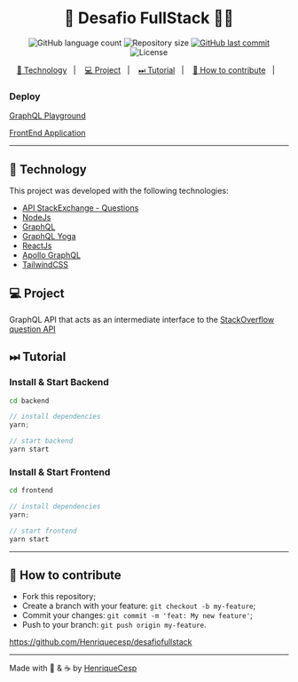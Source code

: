 <h1 align="center">
  🚀 Desafio FullStack 👩‍💻
</h1>
<p align="center">
  <img alt="GitHub language count" src="https://img.shields.io/github/languages/count/Henriquecesp/desafiofullstack">

  <img alt="Repository size" src="https://img.shields.io/github/repo-size/Henriquecesp/desafiofullstack">

  <a href="https://github.com/Henriquecesp/desafiofullstack/commits/master">
    <img alt="GitHub last commit" src="https://img.shields.io/github/last-commit/Henriquecesp/desafiofullstack">
  </a>

  <img alt="License" src="https://img.shields.io/badge/license-MIT-brightgreen">
</p>

<p align="center">
  <a href="#-technology">🚀 Technology</a>&nbsp;&nbsp;&nbsp;|&nbsp;&nbsp;&nbsp;
  <a href="#-project">💻 Project</a>&nbsp;&nbsp;&nbsp;|&nbsp;&nbsp;&nbsp;
  <a href="#-tutorial">⏭ Tutorial</a>&nbsp;&nbsp;&nbsp;|&nbsp;&nbsp;&nbsp;
  <a href="#-how-to-contribute">🤔 How to contribute</a>&nbsp;&nbsp;&nbsp;|&nbsp;&nbsp;&nbsp;
</p>

### Deploy

[GraphQL Playground](https://graphql-cesp.herokuapp.com/graphql)

[FrontEnd Application](https://stackoverflow-henriquecesp.vercel.app/)

---

## 🚀 Technology

This project was developed with the following technologies:

- [API StackExchange - Questions](https://api.stackexchange.com/docs/questions)
- [NodeJs](https://nodejs.org/en/)
- [GraphQL](http://graphql.org/learn/)
- [GraphQL Yoga](https://www.npmjs.com/package/graphql-yoga)
- [ReactJs](https://pt-br.reactjs.org/)
- [Apollo GraphQL](https://www.apollographql.com/)
- [TailwindCSS](https://tailwindcss.com/)

## 💻 Project

GraphQL API that acts as an intermediate interface to the [StackOverflow question API](https://api.stackexchange.com/docs/questions)

## ⏭ Tutorial

### Install & Start Backend

```bash
cd backend
```

```js
// install dependencies
yarn;
```

```js
// start backend
yarn start
```

### Install & Start Frontend

```bash
cd frontend
```

```js
// install dependencies
yarn;
```

```js
// start frontend
yarn start
```

---

## 🤔 How to contribute

- Fork this repository;
- Create a branch with your feature: `git checkout -b my-feature`;
- Commit your changes: `git commit -m 'feat: My new feature'`;
- Push to your branch: `git push origin my-feature`.

<https://github.com/Henriquecesp/desafiofullstack>

---

Made with 🖤 & ☕ by [HenriqueCesp](https://github.com/henriquecesp)
